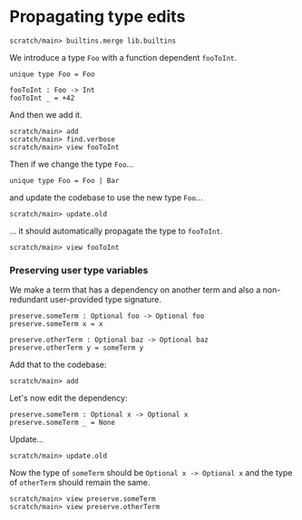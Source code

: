 # Propagating type edits

```ucm:hide
scratch/main> builtins.merge lib.builtins
```

We introduce a type `Foo` with a function dependent `fooToInt`.

```unison
unique type Foo = Foo

fooToInt : Foo -> Int
fooToInt _ = +42
```

And then we add it.

```ucm
scratch/main> add
scratch/main> find.verbose
scratch/main> view fooToInt
```

Then if we change the type `Foo`...

```unison
unique type Foo = Foo | Bar
```

and update the codebase to use the new type `Foo`...

```ucm
scratch/main> update.old
```

... it should automatically propagate the type to `fooToInt`.

```ucm
scratch/main> view fooToInt
```

### Preserving user type variables

We make a term that has a dependency on another term and also a non-redundant
user-provided type signature.

```unison
preserve.someTerm : Optional foo -> Optional foo
preserve.someTerm x = x

preserve.otherTerm : Optional baz -> Optional baz
preserve.otherTerm y = someTerm y
```

Add that to the codebase:

```ucm
scratch/main> add
```

Let's now edit the dependency:

```unison
preserve.someTerm : Optional x -> Optional x
preserve.someTerm _ = None
```

Update...

```ucm
scratch/main> update.old
```

Now the type of `someTerm` should be `Optional x -> Optional x` and the
type of `otherTerm` should remain the same.

```ucm
scratch/main> view preserve.someTerm
scratch/main> view preserve.otherTerm
```
